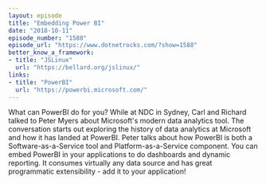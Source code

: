 ```yaml
---
layout: episode
title: "Embedding Power BI"
date: "2018-10-11"
episode_number: "1588"
episode_url: "https://www.dotnetrocks.com/?show=1588"
better_know_a_framework:
- title: "JSLinux"
  url: "https://bellard.org/jslinux/"
links:
- title: "PowerBI"
  url: "https://powerbi.microsoft.com/"
---
```


What can PowerBI do for you? While at NDC in Sydney, Carl and Richard talked to Peter Myers about Microsoft's modern data analytics tool. The conversation starts out exploring the history of data analytics at Microsoft and how it has landed at PowerBI. Peter talks about how PowerBI is both a Software-as-a-Service tool and Platform-as-a-Service component. You can embed PowerBI in your applications to do dashboards and dynamic reporting. It consumes virtually any data source and has great programmatic extensibility - add it to your application!
